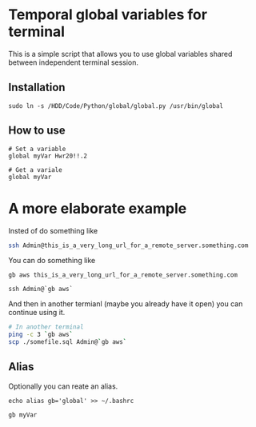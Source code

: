 # Temporal global variables for terminal
This is a simple script that allows you to use global
variables shared between independent terminal session.

## Installation
```shell
sudo ln -s /HDD/Code/Python/global/global.py /usr/bin/global
```

## How to use
```shell
# Set a variable
global myVar Hwr20!!.2

# Get a variale
global myVar
```

# A more elaborate example
Insted of do something like
```bash
ssh Admin@this_is_a_very_long_url_for_a_remote_server.something.com
```
You can do something like
```
gb aws this_is_a_very_long_url_for_a_remote_server.something.com

ssh Admin@`gb aws` 
```
And then in another termianl (maybe you already have it open) you can continue using it.
```bash
# In another terminal
ping -c 3 `gb aws`
scp ./somefile.sql Admin@`gb aws`
```

## Alias
Optionally you can reate an alias.
```shell
echo alias gb='global' >> ~/.bashrc

gb myVar
```
